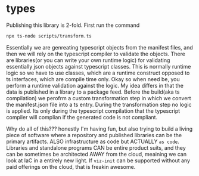 # types

Publishing this library is 2-fold.
First run the command
```bash
npx ts-node scripts/transform.ts
```

Essentially we are genreating typescript objects from the manifest files, and then we will rely on the typescript compiler to validate the objects.
There are libraries(or you can write your own runtime logic) for validating essentially json objects against typescript classes. This is normally runtime logic so we have to use classes, which are a runtime construct opposed to ts interfaces, which are compile time only. Okay so when need be, you perform a runtime validation against the logic. My idea differs in that the data is published in a library to a package feed. Before the build(aka ts compilation) we perofrm a custom transformation step in which we convert the manifest.json file into a ts entry. During the transformation step no logic is applied. Its only during the typescript compilation that the typescript compiler will complian if the generated code is not compliant.

Why do all of this??? honestly I'm having fun, but also trying to build a living piece of software where a repository and published libraries can be the primary artifacts. ALSO infrastructure as code but ACTUALLY `as code`. Libraries and standalone programs CAN be entire product suits, and they can be sometimes be architected AWAY from the cloud, meaining we can look at IaC in a entirely new light. If `viz-init` can be supported without any paid offerings on the cloud, that is freakin awesome.